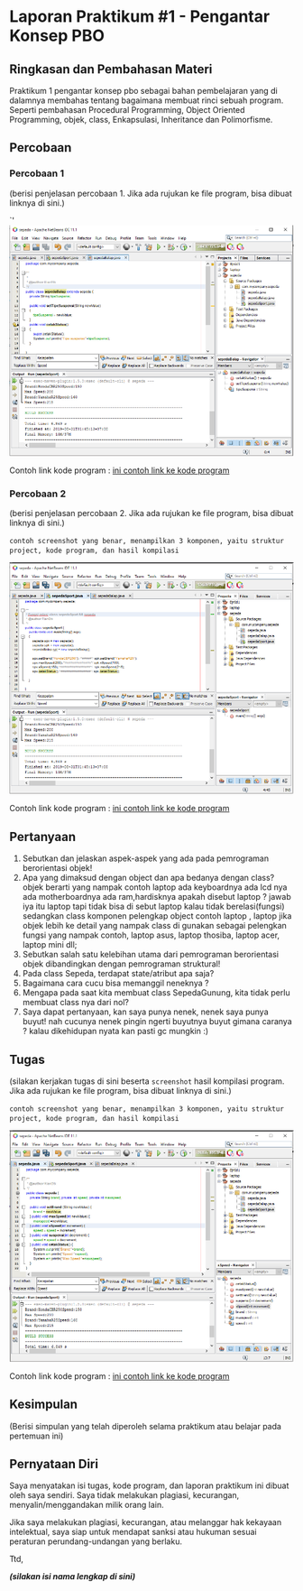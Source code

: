 # Laporan Praktikum #1 - Pengantar Konsep PBO

## Ringkasan dan Pembahasan Materi

Praktikum 1 pengantar konsep pbo sebagai bahan pembelajaran yang di dalamnya membahas tentang bagaimana membuat rinci sebuah program.
Seperti pembahasan Procedural Programming, Object Oriented Programming, objek, class, Enkapsulasi, Inheritance  dan Polimorfisme.

## Percobaan

### Percobaan 1

(berisi penjelasan percobaan 1. Jika ada rujukan ke file program, bisa dibuat linknya di sini.)

`'![](https://github.com/rianbtk/laporan-praktikum-pbo/blob/master/docs/1_Pengantar_Konsep_PBO/sepedaBalap.PNG)

Contoh link kode program : [ini contoh link ke kode program](https://github.com/rianbtk/laporan-praktikum-pbo/blob/master/src/1_Pengantar_Konsep_PBO/sepedaBalap.java)

### Percobaan 2

(berisi penjelasan percobaan 2. Jika ada rujukan ke file program, bisa dibuat linknya di sini.)

`contoh screenshot yang benar, menampilkan 3 komponen, yaitu struktur project, kode program, dan hasil kompilasi`

![contoh screenshot](https://github.com/rianbtk/laporan-praktikum-pbo/blob/master/docs/1_Pengantar_Konsep_PBO/sepedaSport.PNG)

Contoh link kode program : [ini contoh link ke kode program](https://github.com/rianbtk/laporan-praktikum-pbo/blob/master/src/1_Pengantar_Konsep_PBO/sepedaSport.java)

## Pertanyaan

1. Sebutkan dan jelaskan aspek-aspek yang ada pada pemrograman berorientasi objek! 
2. Apa yang dimaksud dengan object dan apa bedanya dengan class? objek berarti yang nampak contoh laptop ada keyboardnya ada lcd nya ada motherboardnya ada ram,hardisknya apakah disebut laptop ? jawab iya itu laptop tapi tidak bisa di sebut laptop kalau tidak berelasi(fungsi) sedangkan class komponen pelengkap object contoh laptop , laptop jika objek lebih ke detail yang nampak class di gunakan sebagai pelengkan fungsi yang nampak contoh, laptop asus, laptop thosiba, laptop acer, laptop mini dll;
3. Sebutkan salah satu kelebihan utama dari pemrograman berorientasi objek dibandingkan
dengan pemrograman struktural!
4. Pada class Sepeda, terdapat state/atribut apa saja?
5. Bagaimana cara cucu bisa memanggil neneknya ?
6. Mengapa pada saat kita membuat class SepedaGunung, kita tidak perlu membuat class nya dari nol?
7. Saya dapat pertanyaan, kan saya punya nenek, nenek saya punya buyut! nah cucunya nenek pingin ngerti buyutnya buyut gimana caranya ?
kalau dikehidupan nyata kan pasti gc mungkin :) 

## Tugas

(silakan kerjakan tugas di sini beserta `screenshot` hasil kompilasi program. Jika ada rujukan ke file program, bisa dibuat linknya di sini.)

`contoh screenshot yang benar, menampilkan 3 komponen, yaitu struktur project, kode program, dan hasil kompilasi`

![contoh screenshot](https://github.com/rianbtk/laporan-praktikum-pbo/blob/master/docs/1_Pengantar_Konsep_PBO/sepeda.PNG)

Contoh link kode program : [ini contoh link ke kode program](https://github.com/rianbtk/laporan-praktikum-pbo/blob/master/src/1_Pengantar_Konsep_PBO/sepeda.java)

## Kesimpulan

(Berisi simpulan yang telah diperoleh selama praktikum atau belajar pada pertemuan ini)

## Pernyataan Diri

Saya menyatakan isi tugas, kode program, dan laporan praktikum ini dibuat oleh saya sendiri. Saya tidak melakukan plagiasi, kecurangan, menyalin/menggandakan milik orang lain.

Jika saya melakukan plagiasi, kecurangan, atau melanggar hak kekayaan intelektual, saya siap untuk mendapat sanksi atau hukuman sesuai peraturan perundang-undangan yang berlaku.

Ttd,

***(silakan isi nama lengkap di sini)***
